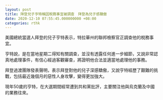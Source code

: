 ```yaml
---
layout: post
title: 拜登兒子亨特稱因稅務事宜被調查　拜登為兒子感驕傲
date: 2020-12-10 07:55:45.000000000 +08:00
categories: rthk
---
```


美國總統當選人拜登的兒子亨特表示，特拉華州的聯邦檢察官正調查他的稅務事宜。

亨特說，是在當地星期二得知有關調查，並沒有透露任何進一步細節，又說非常認真地處理事件，有信心經過客觀審查，將證明他合法並適當地處理他的事務。

拜登過渡團隊發表聲明，表示拜登對他的兒子深感驕傲，又說亨特經歷了艱難的挑戰，包括最近幾個月的惡性人身攻擊，變得更加強大。

現年50歲的亨特，在大選期間經常遭到共和黨批評，主要關注他與烏克蘭及中國的業務往來。
